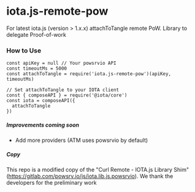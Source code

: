 # iota.js-remote-pow
For latest iota.js (version > 1.x.x) attachToTangle remote PoW. Library to delegate Proof-of-work 

### How to Use

```
const apiKey = null // Your powsrvio API 
const timeoutMs = 5000
const attachToTangle = require('iota.js-remote-pow')(apiKey, timeoutMs)

// Set attachToTangle to your IOTA client
const { composeAPI } = require('@iota/core')
const iota = composeAPI({
  attachToTangle
})
```

##### Improvements coming soon
- Add more providers (ATM uses powsrvio by default)

##### Copy
This repo is a modified copy of the "Curl Remote - IOTA.js Library Shim"(https://gitlab.com/powsrv.io/js/iota.lib.js.powsrvio). We thank the developers for the preliminary work
